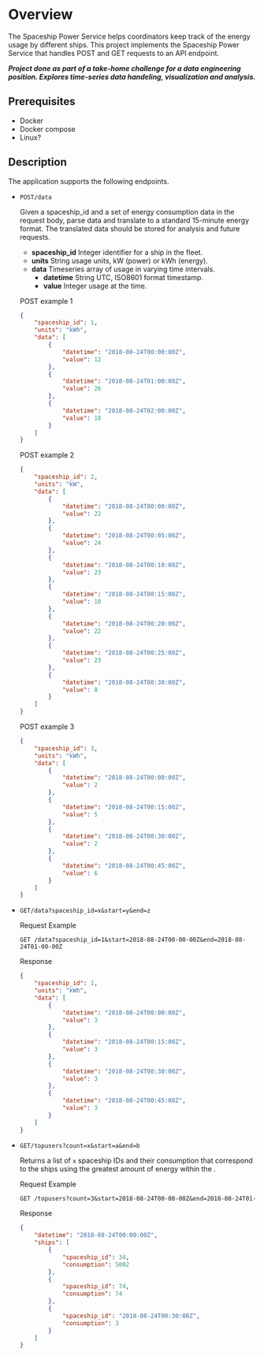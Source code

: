 # Overview

The Spaceship Power Service helps coordinators keep track of the energy usage by different ships. This project implements the Spaceship Power Service that handles POST and GET requests to an API endpoint.

***Project done as part of a take-home challenge for a data engineering position. Explores time-series data handeling, visualization and analysis.***

## Prerequisites

- Docker
- Docker compose
- Linux?

## Description

The application supports the following endpoints.

- `POST/data`

  Given a spaceship_id and a set of energy consumption data in the request body, parse data and translate to a standard 15-minute energy format. The translated data should be stored for analysis and future requests.

  - **spaceship_id** Integer identifier for a ship in the fleet.
  - **units** String usage units, kW (power) or kWh (energy).
  - **data** Timeseries array of usage in varying time intervals.
    - **datetime** String UTC, ISO8601 format timestamp.
    - **value** Integer usage at the time.

  POST example 1

    ```json
    {
        "spaceship_id": 1,
        "units": "kWh",
        "data": [
            {
                "datetime": "2018-08-24T00:00:00Z",
                "value": 12
            },
            {
                "datetime": "2018-08-24T01:00:00Z",
                "value": 26
            },
            {
                "datetime": "2018-08-24T02:00:00Z",
                "value": 18
            }
        ]
    }
    ```

  POST example 2

    ```json
    {
        "spaceship_id": 2,
        "units": "kW",
        "data": [
            {
                "datetime": "2018-08-24T00:00:00Z",
                "value": 22
            },
            {
                "datetime": "2018-08-24T00:05:00Z",
                "value": 24
            },
            {
                "datetime": "2018-08-24T00:10:00Z",
                "value": 23
            },
            {
                "datetime": "2018-08-24T00:15:00Z",
                "value": 18
            },
            {
                "datetime": "2018-08-24T00:20:00Z",
                "value": 22
            },
            {
                "datetime": "2018-08-24T00:25:00Z",
                "value": 23
            },
            {
                "datetime": "2018-08-24T00:30:00Z",
                "value": 8
            }
        ]
    }
    ```

    POST example 3

    ```json
    {
        "spaceship_id": 3,
        "units": "kWh",
        "data": [
            {
                "datetime": "2018-08-24T00:00:00Z",
                "value": 2
            },
            {
                "datetime": "2018-08-24T00:15:00Z",
                "value": 5
            },
            {
                "datetime": "2018-08-24T00:30:00Z",
                "value": 2
            },
            {
                "datetime": "2018-08-24T00:45:00Z",
                "value": 6
            }
        ]
    }
    ```

- `GET/data?spaceship_id=x&start=y&end=z`

  Request Example

    ```url
    GET /data?spaceship_id=1&start=2018-08-24T00-00-00Z&end=2018-08-24T01-00-00Z
    ```

  Response

    ```json
    {
        "spaceship_id": 1,
        "units": "kWh",
        "data": [
            {
                "datetime": "2018-08-24T00:00:00Z",
                "value": 3
            },
            {
                "datetime": "2018-08-24T00:15:00Z",
                "value": 3
            },
            {
                "datetime": "2018-08-24T00:30:00Z",
                "value": 3
            },
            {
                "datetime": "2018-08-24T00:45:00Z",
                "value": 3
            }
        ]
    }
    ```

- `GET/topusers?count=x&start=a&end=b`

  Returns a list of `x` spaceship IDs and their consumption that correspond to the ships using the greatest amount of energy within the .

  Request Example

    ```txt
    GET /topusers?count=3&start=2018-08-24T00-00-00Z&end=2018-08-24T01-00-00Z
    ```

  Response
    ```json
    {
        "datetime": "2018-08-24T00:00:00Z",
        "ships": [
            {
                "spaceship_id": 34,
                "consumption": 5002
            },
            {
                "spaceship_id": 74,
                "consumption": 74
            },
            {
                "spaceship_id": "2018-08-24T00:30:00Z",
                "consumption": 3
            }
        ]
    }
    ```
